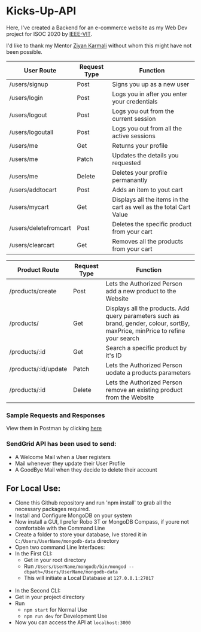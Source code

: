 # Kicks-Up-API

Here, I've created a Backend for an e-commerce website as my Web Dev project for ISOC 2020 by [IEEE-VIT](https://www.ieeevit.org ).

I'd like to thank my Mentor [Ziyan Karmali](https://github.com/ZiyanK ) without whom this might have not been possible.


User Route  | Request Type | Function
------------- | -------------|---------
/users/signup  | Post | Signs you up as a new user
/users/login  | Post | Logs you in after you enter your credentials
/users/logout | Post | Logs you out from the current session
/users/logoutall | Post | Logs you out from all the active sessions
/users/me | Get | Returns your profile
/users/me | Patch | Updates the details you requested
/users/me | Delete | Deletes your profile permanantly
/users/addtocart | Post | Adds an item to yout cart
/users/mycart | Get | Displays all the items in the cart as well as the total Cart Value
/users/deletefromcart | Post | Deletes the specific product from your cart 
/users/clearcart | Get | Removes all the products from your cart

Product Route | Request Type | Function
------------- | -------------|---------
/products/create | Post | Lets the Authorized Person add a new product to the Website
/products/ | Get | Displays all the products. Add query parameters such as brand, gender, colour, sortBy, maxPrice, minPrice to refine your search
/products/:id | Get | Search a specific product by it's ID
/products/:id/update | Patch | Lets the Authorized Person uodate a products parameters
/products/:id | Delete | Lets the Authorized Person remove an existing product from the Website

### Sample Requests and Responses ###
View them in Postman by clicking [here](https://documenter.getpostman.com/view/11026000/Szzhddp3?version=latest)

### SendGrid API has been used to send: ###
* A Welcome Mail when a User registers
* Mail whenever they update their User Profile
* A GoodBye Mail when they decide to delete their account

## For Local Use: ##

* Clone this Github repository and run 'npm install' to grab all the necessary packages required.
* Install and Configure MongoDB on your system
* Now install a GUI, I prefer Robo 3T or MongoDB Compass, if youre not comfortable with the Command Line
* Create a folder to store your database, Ive stored it in `C:/Users/UserName/mongodb-data` directory
* Open two command Line Interfaces:
* In the First CLI:
  * Get in your root directory
  * Run `/Users/UserName/mongodb/bin/mongod --dbpath=/Users/UserName/mongodb-data`
  * This will initiate a Local Database at `127.0.0.1:27017`
  <br/>
 * In the Second CLI:
  * Get in your project directory
  * Run 
    * `npm start` for Normal Use
    * `npm run dev` for Development Use
  * Now you can access the API at `localhost:3000`
  
